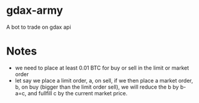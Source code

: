 # gdax-army
A bot to trade on gdax api

# Notes
- we need to place at least 0.01 BTC for buy or sell in the limit or market order
- let say we place a limit order, a, on sell, if we then place a market order, b, on buy (bigger than the limit order sell), we will reduce the b by b-a=c, and fullfill c by the current market price. 
